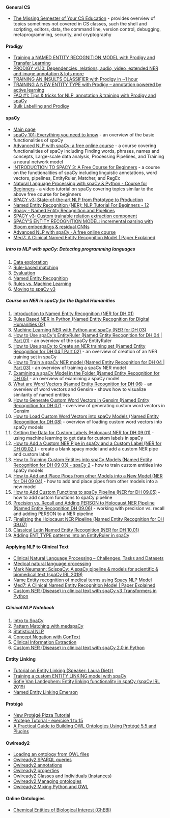 #### General CS

- [The Missing Semester of Your CS Education](https://missing.csail.mit.edu/) - provides overview of topics sometimes not covered in CS classes, such the shell and scripting, editors, data, the command line, version control, debugging, metaprogramming, security, and cryptography

#### Prodigy

- [Training a NAMED ENTITY RECOGNITION MODEL with Prodigy and Transfer Learning](https://www.youtube.com/watch?v=59BKHO_xBPA)
- [PRODIGY v1.10: Dependencies, relations, audio, video, extended NER and image annotation & lots more](https://www.youtube.com/watch?v=KCrIa538u4I)
- [TRAINING AN INSULTS CLASSIFIER with Prodigy in ~1 hour](https://www.youtube.com/watch?v=5di0KlKl0fE)
- [TRAINING A NEW ENTITY TYPE with Prodigy – annotation powered by active learning](https://www.youtube.com/watch?v=l4scwf8KeIA)
- [FAQ #1: Tips & tricks for NLP, annotation & training with Prodigy and spaCy](https://www.youtube.com/watch?v=tMAU3gLbKII)
- [Bulk Labelling and Prodigy](https://www.youtube.com/watch?v=gDk7_f3ovIk)

#### spaCy
- [Main page](https://spacy.io/)
- [spaCy 101: Everything you need to know](https://spacy.io/usage/spacy-101) - an overview of the basic functionalities of spaCy
- [Advanced NLP with spaCy: a free online course](https://course.spacy.io/en/) - a course covering functionalities of spaCy including Finding words, phrases, names and concepts, Large-scale data analysis, Processing Pipelines, and Training a neural network model
- [INTRODUCTION TO SPACY 3: A Free Course for Beginners](http://spacy.pythonhumanities.com/intro.html) - a course on the functionalities of spaCy including linguistic annotations, word vectors, pipelines, EntityRuler, Matcher, and RegEx
- [Natural Language Processing with spaCy & Python - Course for Beginners](https://www.youtube.com/watch?v=dIUTsFT2MeQ) - a video tutorial on spaCy covering topics similar to the above free course for beginners
- [SPACY v3: State-of-the-art NLP from Prototype to Production](https://www.youtube.com/watch?v=9k_EfV7Cns0)
- [Named Entity Recognition (NER): NLP Tutorial For Beginners - 12](https://www.youtube.com/watch?v=2XUhKpH0p4M)
- [Spacy - Named Entity Recognition and Pipelines](https://www.youtube.com/watch?v=b1JKXkfy1ko)
- [SPACY v3: Custom trainable relation extraction component](https://www.youtube.com/watch?v=8HL-Ap5_Axo)
- [SPACY'S ENTITY RECOGNITION MODEL: incremental parsing with Bloom embeddings & residual CNNs](https://www.youtube.com/watch?v=sqDHBH9IjRU)
- [Advanced NLP with spaCy · A free online course](https://www.youtube.com/watch?v=THduWAnG97k)
- [Med7: A Clinical Named Entity Recognition Model | Paper Explained](https://www.youtube.com/watch?v=PTu89JoxBTw)

##### Intro to NLP with spaCy: Detecting programming languages
1. [Data exploration](https://www.youtube.com/watch?v=WnGPv6HnBok)
2. [Rule-based matching](https://www.youtube.com/watch?v=KL4-Mpgbahw)
3. [Evaluation](https://www.youtube.com/watch?v=4V0JDdohxAk)
4. [Named Entity Recognition](https://www.youtube.com/watch?v=IqOJU1-_Fi0)
5. [Rules vs. Machine Learning](https://www.youtube.com/watch?v=f4sqeLRzkPg)
6. [Moving to spaCy v3](https://www.youtube.com/watch?v=k77RrmMaKEI)

##### Course on NER in spaCy for the Digital Humanities
1.  [Introduction to Named Entity Recognition (NER for DH 01)](https://www.youtube.com/watch?v=E9h8qVm2uNY)
2.  [Rules Based NER in Python (Named Entity Recognition for Digital Humanities 02)](https://www.youtube.com/watch?v=O_2uq0sdCQo)
3.  [Machine Learning NER with Python and spaCy (NER for DH 03)](https://www.youtube.com/watch?v=2Ny0yATnuxY)
4. [How to Use spaCy's EntityRuler (Named Entity Recognition for DH 04 | Part 01)](https://www.youtube.com/watch?v=wpyCzodvO3A) - an overview of the spaCy EntityRuler
5. [How to Use spaCy to Create an NER training set (Named Entity Recognition for DH 04 | Part 02)](https://www.youtube.com/watch?v=YBRF7tq1V-Q) - an overview of creation of an NER training set in spaCy
6. [How to Train a spaCy NER model (Named Entity Recognition for DH 04 | Part 03)](https://www.youtube.com/watch?v=7Z1imsp6g10) - an overview of training a spaCy NER model
7. [Examining a spaCy Model in the Folder (Named Entity Recognition for DH 05)](https://www.youtube.com/watch?v=cuUf2H6uCA8) - an overview of examining a spaCy model
8. [What are Word Vectors (Named Entity Recognition for DH 06)](https://www.youtube.com/watch?v=eZJm7PisZvk) - an overview of word vectors and Gensim - shows how to visualize similarity of named entities 
9. [How to Generate Custom Word Vectors in Gensim (Named Entity Recognition for DH 07)](https://www.youtube.com/watch?v=6HM75qOsgkU) - overview of generating custom word vectors in Gensim
10. [How to Load Custom Word Vectors into spaCy Models (Named Entity Recognition for DH 08)](https://www.youtube.com/watch?v=aQPMWS6XiI8) - overview of loading custom word vectors into spaCy models
11. [Getting the Data for Custom Labels (Holocaust NER for DH 09.01)](https://www.youtube.com/watch?v=XScpSI3RYQI) - using machine learning to get data for custom labels in spaCy
12. [How to Add a Custom NER Pipe in spaCy and a Custom Label (NER for DH 09.02 )](https://www.youtube.com/watch?v=1l3v2Zcgb3s) - create a blank spacy model and add a custom NER pipe and custom label
13. [How to Training Custom Entities into spaCy Models (Named Entity Recognition for DH 09 03) - spaCy 2](https://www.youtube.com/watch?v=EcwehOuoqxw) - how to train custom entities into spaCy models
14. [How to Add and Place Pipes from other Models into a New Model (NER for DH 09 04)](https://www.youtube.com/watch?v=fNvTnf10N2M) - how to add and place pipes from other models into a new model
15. [How to Add Custom Functions to spaCy Pipeline (NER for DH 09.05)](https://www.youtube.com/watch?v=XE22cAnwmuQ) - how to add custom functions to spaCy pipeline
16. [Precision vs. Recall and Adding PERSON to Holocaust NER Pipeline (Named Entity Recognition DH 09.06)](https://www.youtube.com/watch?v=-321RJ_Rna8) - working with precision vs. recall and adding PERSON to a NER pipeline
17. [Finalizing the Holocaust NER Pipeline (Named Entity Recognition for DH 09.07)](https://www.youtube.com/watch?v=MYs0W2fPxSo)
18. [Classical Latin Named Entity Recognition (NER for DH 10.01)](https://www.youtube.com/watch?v=zywMBYmV6Ew)
19. [Adding ENT_TYPE patterns into an EntityRuler in spaCy](https://www.youtube.com/watch?v=mDiC6at1TlE)

#### Applying NLP to Clinical Text

- [Clinical Natural Language Processing – Challenges, Tasks and Datasets](https://www.youtube.com/watch?v=yrN8VqkCWWc)
- [Medical natural language processing](https://www.youtube.com/watch?v=oyhpIWa9w1Y)
- [Mark Neumann: ScispaCy: A spaCy pipeline & models for scientific & biomedical text (spaCy IRL 2019)](https://www.youtube.com/watch?v=2_HSKDALwuw)
- [Name Entity recognition of medical terms using Spacy NLP Model](https://www.youtube.com/watch?v=_xhvbHuTcfE)
- [Med7: A Clinical Named Entity Recognition Model | Paper Explained](https://www.youtube.com/watch?v=PTu89JoxBTw)
- [Custom NER (Disease) in clinical text with spaCy v3 Transformers in Python](https://www.youtube.com/watch?v=Nv3TqzT2RLI)

##### Clinical NLP Notebook 
1. [Intro to SpaCy](https://www.youtube.com/watch?v=wsAJpTyE6OY)
2. [Pattern Matching with medspaCy](https://www.youtube.com/watch?v=ymON0qXbbdw)
3. [Statistical NLP](https://www.youtube.com/watch?v=kKqesjURq60)
4. [Concept Negation with ConText](https://www.youtube.com/watch?v=-YxyxE4qP4E)
5. [Clinical Information Extraction](https://www.youtube.com/watch?v=EVLPi777wW4)
6. [Custom NER (Disease) in clinical text with spaCy 2.0 in Python](https://www.youtube.com/watch?v=DxLcMI-EMYI)

#### Entity Linking
- [Tutorial on Entity Linking (Speaker: Laura Dietz)](https://www.youtube.com/watch?v=CBvE3BNErgE)
- [Training a custom ENTITY LINKING model with spaCy](https://www.youtube.com/watch?v=8u57WSXVpmw)
- [Sofie Van Landeghem: Entity linking functionality in spaCy (spaCy IRL 2019)](https://www.youtube.com/watch?v=PW3RJM8tDGo)
- [Named Entity Linking Emerson](https://github.com/explosion/projects/tree/v3/tutorials/nel_emerson)

#### Protégé
- [New Protégé Pizza Tutorial](https://www.michaeldebellis.com/post/new-protege-pizza-tutorial)
- [Protege Tutorial - exercise 1 to 15](https://www.youtube.com/watch?v=1wVeD2PutOA)
- [A Practical Guide to Building OWL Ontologies Using Protégé 5.5 and Plugins](https://drive.google.com/file/d/1A3Y8T6nIfXQ_UQOpCAr_HFSCwpTqELeP/view)

#### Owlready2

- [Loading an ontology from OWL files](https://owlready2.readthedocs.io/en/latest/onto.html#loading-an-ontology-from-owl-files)
- [Owlready2 SPARQL queries](https://owlready2.readthedocs.io/en/latest/sparql.html)
- [Owlready2 annotations](https://owlready2.readthedocs.io/en/latest/annotations.html)
- [Owlready2 properties](https://owlready2.readthedocs.io/en/latest/properties.html)
- [Owlready2 Classes and Individuals (Instances)](https://owlready2.readthedocs.io/en/latest/class.html)
- [Owlready2 Managing ontologies](https://owlready2.readthedocs.io/en/latest/onto.html)
- [Owlready2 Mixing Python and OWL](https://owlready2.readthedocs.io/en/latest/mixing_python_owl.html)

#### Online Ontologies

- [Chemical Entities of Biological Interest (ChEBI)](https://www.ebi.ac.uk/chebi/)
